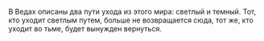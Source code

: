 В Ведах описаны два пути ухода из этого мира: светлый и темный. Тот, кто уходит светлым путем, больше не возвращается сюда, тот же, кто уходит во тьме, будет вынужден вернуться.